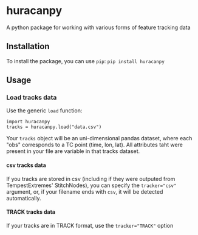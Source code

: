 # huracanpy

A python package for working with various forms of feature tracking data

## Installation
To install the package, you can use `pip`: `pip install huracanpy`

## Usage
### Load tracks data 

Use the generic `load` function:
```
import huracanpy
tracks = huracanpy.load("data.csv")
```

Your `tracks` object will be an uni-dimensional pandas dataset, where each "obs" corresponds to a TC point (time, lon, lat). 
All attributes taht were present in your file are variable in that tracks dataset.

#### csv tracks data
If you tracks are stored in csv (including if they were outputed from TempestExtremes' StitchNodes), 
you can specify the `tracker="csv"` argument, or, if your filename ends with `csv`, it will be detected automatically.

#### TRACK tracks data
If your tracks are in TRACK format, use the `tracker="TRACK"` option

